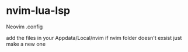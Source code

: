# nvim-lua-lsp
Neovim .config

add the files in your Appdata/Local/nvim
if nvim folder doesn't exsist just make a new one
